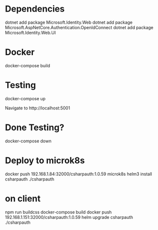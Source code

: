 # Dependencies

dotnet add package Microsoft.Identity.Web
dotnet add package Microsoft.AspNetCore.Authentication.OpenIdConnect
dotnet add package Microsoft.Identity.Web.UI

# Docker
docker-compose build

# Testing
docker-compose up

Navigate to http://localhost:5001

# Done Testing?
docker-compose down

# Deploy to microk8s

docker push 192.168.1.84:32000/csharpauth:1.0.59
microk8s helm3 install csharpauth ./csharpauth

# on client
npm run buildcss
docker-compose build
docker push 192.168.1.151:32000/csharpauth:1.0.59
helm upgrade csharpauth ./csharpauth
